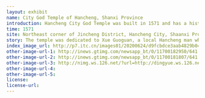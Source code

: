 ```yaml
---
layout: exhibit
name: City God Temple of Hancheng, Shanxi Province
introduction: Hancheng City God Temple was built in 1571 and has a history of 449 years. It is now not only the largest ancient building complex in Hancheng, but also the largest city god surface in Shanxi province, covering an area of 15,000 square kilometres. Hancheng City God Temple was built in 1571 and has a history of 449 years. It is now not only the largest ancient building complex in Hancheng, but also the largest city god surface in Shanxi province, covering an area of 15,000 square kilometres.
time: 1571
site: Northeast corner of Jincheng District, Hancheng City, Shaanxi Province
story: The temple was dedicated to Xue Guoguan, a local Hancheng man who became a chancellor during the Ming Dynasty. During his time in office, he used to build walls and towers for Hancheng, and the people of Hancheng repaid him for his kindness, so they enshrined him in the City God Temple after his centenary, making him the guardian deity of Hancheng.
index_image_url: http://p7.itc.cn/images01/20200624/d9fcbdce3aab4829b04a595ee81dc937.jpeg
other-image-url-1: http://inews.gtimg.com/newsapp_bt/0/11700182950/641
other-image-url-2: http://inews.gtimg.com/newsapp_bt/0/11700181807/641
other-image-url-3: http://nimg.ws.126.net/?url=http://dingyue.ws.126.net/2021/0409/830b5d72j00qr96nv0018c000hs00dcg.jpg&thumbnail=650x2147483647&quality=80&type=jpg
other-image-url-4: 
other-image-url-5: 
license:
license-url:
---
```

